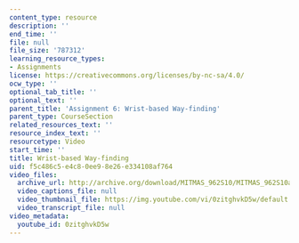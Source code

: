 ```yaml
---
content_type: resource
description: ''
end_time: ''
file: null
file_size: '787312'
learning_resource_types:
- Assignments
license: https://creativecommons.org/licenses/by-nc-sa/4.0/
ocw_type: ''
optional_tab_title: ''
optional_text: ''
parent_title: 'Assignment 6: Wrist-based Way-finding'
parent_type: CourseSection
related_resources_text: ''
resource_index_text: ''
resourcetype: Video
start_time: ''
title: Wrist-based Way-finding
uid: f5c486c5-e4c8-0ee9-8e26-e334108af764
video_files:
  archive_url: http://archive.org/download/MITMAS_962S10/MITMAS_962S10assn6_wayfinding_300k.mp4
  video_captions_file: null
  video_thumbnail_file: https://img.youtube.com/vi/0zitghvkD5w/default.jpg
  video_transcript_file: null
video_metadata:
  youtube_id: 0zitghvkD5w
---
```

